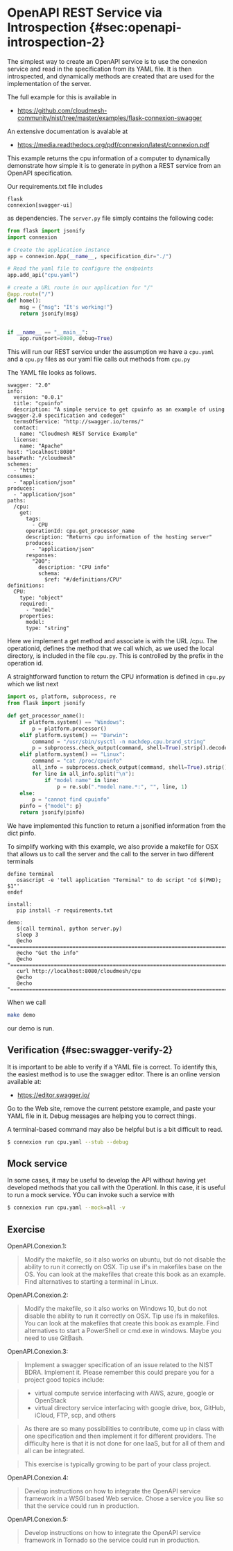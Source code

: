 # OpenAPI REST Service via Introspection {#sec:openapi-introspection-2}

The simplest way to create an OpenAPI service is to use the conexion
service and read in the specification from its YAML file. It is then introspected, and dynamically methods are created that are used for
the implementation of the server.

The full example for this is available in

* <https://github.com/cloudmesh-community/nist/tree/master/examples/flask-connexion-swagger>

An extensive documentation is avalable at

* <https://media.readthedocs.org/pdf/connexion/latest/connexion.pdf>

This example returns the cpu information of a computer to dynamically
demonstrate how simple it is to generate in python a REST service from an
OpenAPI specification.

Our requirements.txt file includes

```
flask
connexion[swagger-ui]
```
as dependencies. The `server.py` file simply contains the following code:

```python
from flask import jsonify
import connexion

# Create the application instance
app = connexion.App(__name__, specification_dir="./")

# Read the yaml file to configure the endpoints
app.add_api("cpu.yaml")

# create a URL route in our application for "/"
@app.route("/")
def home():
    msg = {"msg": "It's working!"}
    return jsonify(msg)


if __name__ == "__main__":
    app.run(port=8080, debug=True)
```

This will run our REST service under the assumption we have a
`cpu.yaml` and a `cpu.py` files as our yaml file calls out methods
from `cpu.py`

The YAML file looks as follows.

```
swagger: "2.0"
info:
  version: "0.0.1"
  title: "cpuinfo"
  description: "A simple service to get cpuinfo as an example of using swagger-2.0 specification and codegen"
  termsOfService: "http://swagger.io/terms/"
  contact:
    name: "Cloudmesh REST Service Example"
  license:
    name: "Apache"
host: "localhost:8080"
basePath: "/cloudmesh"
schemes:
  - "http"
consumes:
  - "application/json"
produces:
  - "application/json"
paths:
  /cpu:
    get:
      tags:
        - CPU
      operationId: cpu.get_processor_name
      description: "Returns cpu information of the hosting server"
      produces:
        - "application/json"
      responses:
        "200":
          description: "CPU info"
          schema:
            $ref: "#/definitions/CPU"
definitions:
  CPU:
    type: "object"
    required:
      - "model"
    properties:
      model:
      type: "string"
 ```

Here we implement a get method and associate is with the URL
/cpu. The operationid, defines the method that we call which, as we
used the local directory, is included in the file `cpu.py`. This is
controlled by the prefix in the operation id.

A straightforward function to return the CPU information is defined in
`cpu.py` which we list next

```python
import os, platform, subprocess, re
from flask import jsonify

def get_processor_name():
    if platform.system() == "Windows":
        p = platform.processor()
    elif platform.system() == "Darwin":
        command = "/usr/sbin/sysctl -n machdep.cpu.brand_string"
        p = subprocess.check_output(command, shell=True).strip().decode()
    elif platform.system() == "Linux":
        command = "cat /proc/cpuinfo"
        all_info = subprocess.check_output(command, shell=True).strip().decode()
        for line in all_info.split("\n"):
            if "model name" in line:
                p = re.sub(".*model name.*:", "", line, 1)
    else:
        p = "cannot find cpuinfo"
    pinfo = {"model": p}
    return jsonify(pinfo)
```

We have implemented this function to return a jsonified information
from the dict pinfo.

To simplify working with this example, we also provide a makefile for
OSX that allows us to call the server and the call to the server in
two different terminals

```
define terminal
   osascript -e 'tell application "Terminal" to do script "cd $(PWD); $1"'
endef

install:
   pip install -r requirements.txt

demo:
   $(call terminal, python server.py)
   sleep 3
   @echo "==============================================================================="
   @echo "Get the info"
   @echo "==============================================================================="
   curl http://localhost:8080/cloudmesh/cpu
   @echo
   @echo "==============================================================================="
```

When we call

```bash
make demo
```

our demo is run.

## Verification {#sec:swagger-verify-2}

It is important to be able to verify if a YAML file is correct. To identify
this, the easiest method is to use the swagger editor. There is an online version
available at:

* <https://editor.swagger.io/>

Go to the Web site, remove the current petstore example, and paste your YAML file in it.
Debug messages are helping you to correct things.

A terminal-based command may also be helpful but is a bit difficult to read.

```bash
$ connexion run cpu.yaml --stub --debug
```

## Mock service

In some cases, it may be useful to develop the API without having yet developed
methods that you call with the OperationI. In this case, it is useful to run a
mock service. YOu can invoke such a service with

```bash
$ connexion run cpu.yaml --mock=all -v
```

## Exercise

OpenAPI.Conexion.1:

> Modify the makefile, so it also works on ubuntu, but do not disable
> the ability to run it correctly on OSX. Tip use if's in makefiles
> base on the OS. You can look at the makefiles that create this book
> as an example. Find alternatives to starting a terminal in Linux.

OpenAPI.Conexion.2:

> Modify the makefile, so it also works on Windows 10, but do not
> disable the ability to run it correctly on OSX. Tip use ifs in
> makefiles. You can look at the makefiles that create this book as
> example. Find alternatives to start a PowerShell or cmd.exe in
> windows. Maybe you need to use GitBash.

OpenAPI.Conexion.3:

> Implement a swagger specification of an issue related to the NIST
> BDRA. Implement it. Please remember this could prepare you for a
> project good topics include:

> * virtual compute service interfacing with AWS, azure, google or OpenStack
> * virtual directory service interfacing with google drive, box,
>   GitHub, iCloud, FTP, scp, and others

> As there are so many possibilities to contribute, come up in class with
> one specification and then implement it for different providers. The
> difficulty here is that it is not done for one IaaS, but for all of
> them and all can be integrated.

> This exercise is typically growing to be part of your class project.

OpenAPI.Conexion.4:

> Develop instructions on how to integrate the OpenAPI service framework in a
> WSGI based Web service. Chose a service you like so that the service could
> run in production.

OpenAPI.Conexion.5:

> Develop instructions on how to integrate the OpenAPI service framework in
> Tornado so the service could run in production.


